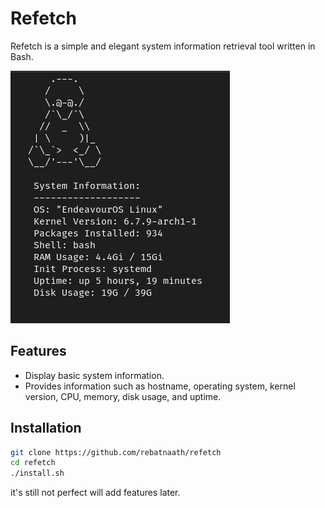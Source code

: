# Refetch

Refetch is a simple and elegant system information retrieval tool written in Bash.

![Refetch Screenshot](refetch.png)

## Features

- Display basic system information.
- Provides information such as hostname, operating system, kernel version, CPU, memory, disk usage, and uptime.

## Installation

```bash
git clone https://github.com/rebatnaath/refetch
cd refetch
./install.sh
```

it's still not perfect will add features later.
